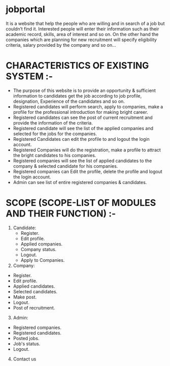 # jobportal
It is a website that help the people who are willing and in search of a job but couldn’t find it. 
Interested people will enter their information such as their academic record, skills, area of interest and so on. 
On the other hand the companies which are planning for new recruitment will specify eligibility criteria, salary provided by the company and so on...

# CHARACTERISTICS OF EXISTING SYSTEM :-
- The purpose of this website is to provide an opportunity & sufficient information to candidates get the job according to job profile, designation, Experience of the candidates and so on. 
- Registered candidates will perform search, apply to companies, make a profile for the professional introduction for making bright career.
- Registered candidates can see the post of current recruitment and provide the information of the criteria.
- Registered candidate will see the list of the applied companies and selected for the jobs for the companies. 
- Registered Candidates can edit the profile to and logout the login account. 
- Registered Companies will do the registration, make a profile to attract the bright candidates to his companies. 
- Registered companies will see the list of applied candidates to the company & selected candidate for his companies. 
- Registered companies can Edit the profile, delete the profile and logout the login account.
- Admin can see list of entire registered companies & candidates.

# SCOPE (SCOPE-LIST OF MODULES AND THEIR FUNCTION) :- 
1. Candidate: 
   - Register.
   - Edit profile.
   - Applied companies. 
   - Company status.
   - Logout. 
   - Apply to Companies.
2. Company: 
  - Register. 
  - Edit profile. 
  - Applied candidates. 
  - Selected candidates. 
  - Make post.
  - Logout.
  - Post of recruitment. 
3. Admin:
  - Registered companies. 
  - Registered candidates.
  - Posted jobs. 
  - Job's status.
  - Logout. 
4. Contact us
